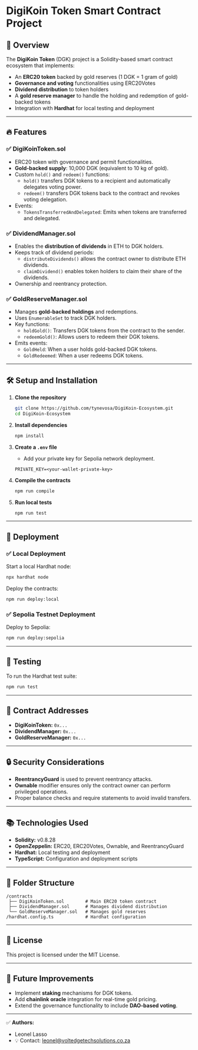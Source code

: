 # DigiKoin Token Smart Contract Project

## 📌 **Overview**
The **DigiKoin Token** (DGK) project is a Solidity-based smart contract ecosystem that implements:
- An **ERC20 token** backed by gold reserves (1 DGK = 1 gram of gold)
- **Governance and voting** functionalities using ERC20Votes
- **Dividend distribution** to token holders
- A **gold reserve manager** to handle the holding and redemption of gold-backed tokens
- Integration with **Hardhat** for local testing and deployment

---

## 🔥 **Features**
### ✅ **DigiKoinToken.sol**
- ERC20 token with governance and permit functionalities.
- **Gold-backed supply**: 10,000 DGK (equivalent to 10 kg of gold).
- Custom `hold()` and `redeem()` functions:
    - `hold()` transfers DGK tokens to a recipient and automatically delegates voting power.
    - `redeem()` transfers DGK tokens back to the contract and revokes voting delegation.
- Events:
    - `TokensTransferredAndDelegated`: Emits when tokens are transferred and delegated.
    
### ✅ **DividendManager.sol**
- Enables the **distribution of dividends** in ETH to DGK holders.
- Keeps track of dividend periods:
    - `distributeDividends()` allows the contract owner to distribute ETH dividends.
    - `claimDividend()` enables token holders to claim their share of the dividends.
- Ownership and reentrancy protection.

### ✅ **GoldReserveManager.sol**
- Manages **gold-backed holdings** and redemptions.
- Uses `EnumerableSet` to track DGK holders.
- Key functions:
    - `holdGold()`: Transfers DGK tokens from the contract to the sender.
    - `redeemGold()`: Allows users to redeem their DGK tokens.
- Emits events:
    - `GoldHeld`: When a user holds gold-backed DGK tokens.
    - `GoldRedeemed`: When a user redeems DGK tokens.

---

## 🛠️ **Setup and Installation**
1. **Clone the repository**
   ```bash
   git clone https://github.com/tynevosa/DigiKoin-Ecosystem.git
   cd DigiKoin-Ecosystem
   ```

2. **Install dependencies**
   ```bash
   npm install
   ```

3. **Create a `.env` file**
   - Add your private key for Sepolia network deployment.
   ```
   PRIVATE_KEY=<your-wallet-private-key>
   ```

4. **Compile the contracts**
   ```bash
   npm run compile
   ```

5. **Run local tests**
   ```bash
   npm run test
   ```

---

## 🚀 **Deployment**
### ✅ **Local Deployment**
Start a local Hardhat node:
```bash
npx hardhat node
```

Deploy the contracts:
```bash
npm run deploy:local
```

### ✅ **Sepolia Testnet Deployment**
Deploy to Sepolia:
```bash
npm run deploy:sepolia
```

---

## 🧪 **Testing**
To run the Hardhat test suite:
```bash
npm run test
```

---

## 📄 **Contract Addresses**
- **DigiKoinToken:** `0x...`
- **DividendManager:** `0x...`
- **GoldReserveManager:** `0x...`

---

## 🔒 **Security Considerations**
- **ReentrancyGuard** is used to prevent reentrancy attacks.
- **Ownable** modifier ensures only the contract owner can perform privileged operations.
- Proper balance checks and require statements to avoid invalid transfers.

---

## 📚 **Technologies Used**
- **Solidity:** v0.8.28
- **OpenZeppelin:** ERC20, ERC20Votes, Ownable, and ReentrancyGuard
- **Hardhat:** Local testing and deployment
- **TypeScript:** Configuration and deployment scripts

---

## 📌 **Folder Structure**
```
/contracts
 ├── DigiKoinToken.sol        # Main ERC20 token contract
 ├── DividendManager.sol      # Manages dividend distribution
 └── GoldReserveManager.sol   # Manages gold reserves
/hardhat.config.ts            # Hardhat configuration
```

---

## 🔗 **License**
This project is licensed under the MIT License.

---

## 🚀 **Future Improvements**
- Implement **staking** mechanisms for DGK tokens.
- Add **chainlink oracle** integration for real-time gold pricing.
- Extend the governance functionality to include **DAO-based voting**.

---

✅ **Authors:**  
- Leonel Lasso
- 💡 Contact: leonel@voltedgetechsolutions.co.za  
